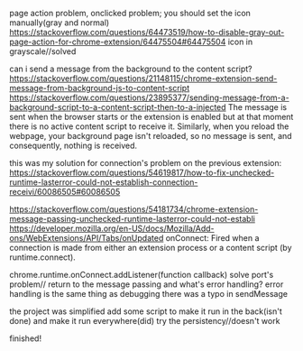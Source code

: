 page action problem, onclicked problem; you should set the icon manually(gray and normal)
https://stackoverflow.com/questions/64473519/how-to-disable-gray-out-page-action-for-chrome-extension/64475504#64475504
icon in grayscale//solved

can i send a message from the background to the content script?
https://stackoverflow.com/questions/21148115/chrome-extension-send-message-from-background-js-to-content-script
https://stackoverflow.com/questions/23895377/sending-message-from-a-background-script-to-a-content-script-then-to-a-injected
The message is sent when the browser starts or the extension is enabled but at that moment there is no active content script to receive it. Similarly, when you reload the webpage, your background page isn't reloaded, so no message is sent, and consequently, nothing is received.

this was my solution for connection's problem on the previous extension:
https://stackoverflow.com/questions/54619817/how-to-fix-unchecked-runtime-lasterror-could-not-establish-connection-receivi/60086505#60086505

https://stackoverflow.com/questions/54181734/chrome-extension-message-passing-unchecked-runtime-lasterror-could-not-establi
https://developer.mozilla.org/en-US/docs/Mozilla/Add-ons/WebExtensions/API/Tabs/onUpdated
onConnect:
Fired when a connection is made from either an extension process or a content script (by runtime.connect).

chrome.runtime.onConnect.addListener(function callback)
solve port's problem//
return to the message passing and what's error handling?
error handling is the same thing as debugging
there was a typo in sendMessage

the project was simplified
add some script to make it run in the back(isn't done) and make it run everywhere(did)
try the persistency//doesn't work 

finished!
